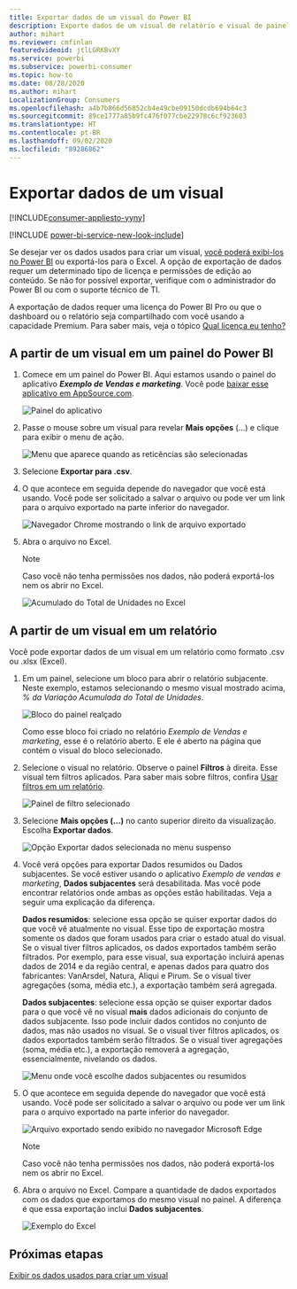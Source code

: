 ```yaml
---
title: Exportar dados de um visual do Power BI
description: Exporte dados de um visual de relatório e visual de painel e exiba-os no Excel.
author: mihart
ms.reviewer: cmfinlan
featuredvideoid: jtlLGRKBvXY
ms.service: powerbi
ms.subservice: powerbi-consumer
ms.topic: how-to
ms.date: 08/28/2020
ms.author: mihart
LocalizationGroup: Consumers
ms.openlocfilehash: a4b7b866d56852cb4e49cbe09150dcdb694b64c3
ms.sourcegitcommit: 89ce1777a85b9fc476f077cbe22978c6cf923603
ms.translationtype: HT
ms.contentlocale: pt-BR
ms.lasthandoff: 09/02/2020
ms.locfileid: "89286862"
---
```

# <a name="export-data-from-a-visual"></a>Exportar dados de um visual

[!INCLUDE[consumer-appliesto-yyny](../includes/consumer-appliesto-yyny.md)]

[!INCLUDE [power-bi-service-new-look-include](../includes/power-bi-service-new-look-include.md)]

Se desejar ver os dados usados para criar um visual, [você poderá exibi-los no Power BI](end-user-show-data.md) ou exportá-los para o Excel. A opção de exportação de dados requer um determinado tipo de licença e permissões de edição ao conteúdo. Se não for possível exportar, verifique com o administrador do Power BI ou com o suporte técnico de TI. 

A exportação de dados requer uma licença do Power BI Pro ou que o dashboard ou o relatório seja compartilhado com você usando a capacidade Premium. Para saber mais, veja o tópico [Qual licença eu tenho?](end-user-license.md)


## <a name="from-a-visual-on-a-power-bi-dashboard"></a>A partir de um visual em um painel do Power BI

1. Comece em um painel do Power BI. Aqui estamos usando o painel do aplicativo ***Exemplo de Vendas e marketing***. Você pode [baixar esse aplicativo em AppSource.com](https://appsource.microsoft.com/en-us/product/power-bi/microsoft-retail-analysis-sample.salesandmarketingsample
).

    ![Painel do aplicativo](media/end-user-export/power-bi-dashboards.png)

2. Passe o mouse sobre um visual para revelar **Mais opções** (...) e clique para exibir o menu de ação.

    ![Menu que aparece quando as reticências são selecionadas](media/end-user-export/power-bi-option-menu.png)

3. Selecione **Exportar para .csv**.

4. O que acontece em seguida depende do navegador que você está usando. Você pode ser solicitado a salvar o arquivo ou pode ver um link para o arquivo exportado na parte inferior do navegador. 

    ![Navegador Chrome mostrando o link de arquivo exportado](media/end-user-export/power-bi-dashboards-export.png)

5. Abra o arquivo no Excel. 

    > [!NOTE]
    > Caso você não tenha permissões nos dados, não poderá exportá-los nem os abrir no Excel.  

    ![Acumulado do Total de Unidades no Excel](media/end-user-export/power-bi-excel.png)


## <a name="from-a-visual-in-a-report"></a>A partir de um visual em um relatório
Você pode exportar dados de um visual em um relatório como formato .csv ou .xlsx (Excel). 

1. Em um painel, selecione um bloco para abrir o relatório subjacente.  Neste exemplo, estamos selecionando o mesmo visual mostrado acima, *% da Variação Acumulada do Total de Unidades*. 

    ![Bloco do painel realçado](media/end-user-export/power-bi-export-tile.png)

    Como esse bloco foi criado no relatório *Exemplo de Vendas e marketing*, esse é o relatório aberto. E ele é aberto na página que contém o visual do bloco selecionado. 

2. Selecione o visual no relatório. Observe o painel **Filtros** à direita. Esse visual tem filtros aplicados. Para saber mais sobre filtros, confira [Usar filtros em um relatório](end-user-report-filter.md).

    ![Painel de filtro selecionado](media/end-user-export/power-bi-export-filter-pane.png)


3. Selecione **Mais opções (...)** no canto superior direito da visualização. Escolha **Exportar dados**.

    ![Opção Exportar dados selecionada no menu suspenso](media/end-user-export/power-bi-export-reports.png)

4. Você verá opções para exportar Dados resumidos ou Dados subjacentes. Se você estiver usando o aplicativo *Exemplo de vendas e marketing*, **Dados subjacentes** será desabilitada. Mas você pode encontrar relatórios onde ambas as opções estão habilitadas. Veja a seguir uma explicação da diferença.

    **Dados resumidos**: selecione essa opção se quiser exportar dados do que você vê atualmente no visual.  Esse tipo de exportação mostra somente os dados que foram usados para criar o estado atual do visual. Se o visual tiver filtros aplicados, os dados exportados também serão filtrados. Por exemplo, para esse visual, sua exportação incluirá apenas dados de 2014 e da região central, e apenas dados para quatro dos fabricantes: VanArsdel, Natura, Aliqui e Pirum. Se o visual tiver agregações (soma, média etc.), a exportação também será agregada. 
  

    **Dados subjacentes**: selecione essa opção se quiser exportar dados para o que você vê no visual **mais** dados adicionais do conjunto de dados subjacente.  Isso pode incluir dados contidos no conjunto de dados, mas não usados no visual. Se o visual tiver filtros aplicados, os dados exportados também serão filtrados.  Se o visual tiver agregações (soma, média etc.), a exportação removerá a agregação, essencialmente, nivelando os dados. 

    ![Menu onde você escolhe dados subjacentes ou resumidos](media/end-user-export/power-bi-export-underlying.png)

5. O que acontece em seguida depende do navegador que você está usando. Você pode ser solicitado a salvar o arquivo ou pode ver um link para o arquivo exportado na parte inferior do navegador. 

    ![Arquivo exportado sendo exibido no navegador Microsoft Edge](media/end-user-export/power-bi-export-edge-screen.png)

    > [!NOTE]
    > Caso você não tenha permissões nos dados, não poderá exportá-los nem os abrir no Excel.  


6. Abra o arquivo no Excel. Compare a quantidade de dados exportados com os dados que exportamos do mesmo visual no painel. A diferença é que essa exportação inclui **Dados subjacentes**. 

    ![Exemplo do Excel](media/end-user-export/power-bi-underlying.png)

## <a name="next-steps"></a>Próximas etapas

[Exibir os dados usados para criar um visual](end-user-show-data.md)